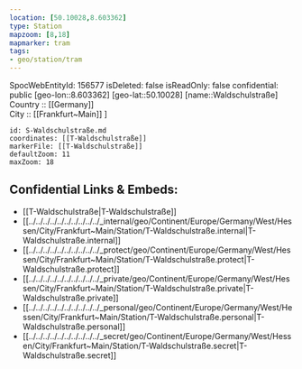 ```yaml
---
location: [50.10028,8.603362] 
type: Station 
mapzoom: [8,18] 
mapmarker: tram 
tags:
- geo/station/tram
---
```

SpocWebEntityId: 156577
isDeleted: false
isReadOnly: false
confidential: public
[geo-lon::8.603362] 
[geo-lat::50.10028] 
[name::Waldschulstraße] 
Country :: [[Germany]]  
City :: [[Frankfurt~Main]] ] 


```leaflet
id: S-Waldschulstraße.md
coordinates: [[T-Waldschulstraße]] 
markerFile: [[T-Waldschulstraße]] 
defaultZoom: 11 
maxZoom: 18
```


## Confidential Links & Embeds: 
- [[T-Waldschulstraße|T-Waldschulstraße]] 
- [[../../../../../../../../../../_internal/geo/Continent/Europe/Germany/West/Hessen/City/Frankfurt~Main/Station/T-Waldschulstraße.internal|T-Waldschulstraße.internal]] 
- [[../../../../../../../../../../_protect/geo/Continent/Europe/Germany/West/Hessen/City/Frankfurt~Main/Station/T-Waldschulstraße.protect|T-Waldschulstraße.protect]] 
- [[../../../../../../../../../../_private/geo/Continent/Europe/Germany/West/Hessen/City/Frankfurt~Main/Station/T-Waldschulstraße.private|T-Waldschulstraße.private]] 
- [[../../../../../../../../../../_personal/geo/Continent/Europe/Germany/West/Hessen/City/Frankfurt~Main/Station/T-Waldschulstraße.personal|T-Waldschulstraße.personal]] 
- [[../../../../../../../../../../_secret/geo/Continent/Europe/Germany/West/Hessen/City/Frankfurt~Main/Station/T-Waldschulstraße.secret|T-Waldschulstraße.secret]] 
